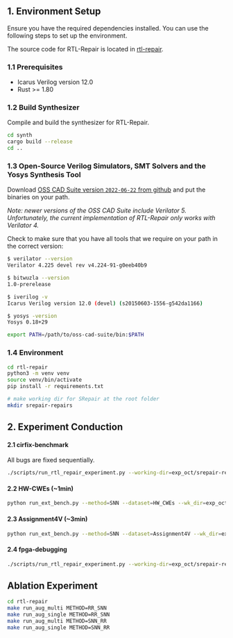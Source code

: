 ## 1. Environment Setup

Ensure you have the required dependencies installed. You can use the following steps to set up the environment.

The source code for RTL-Repair is located in [rtl-repair](../rtl-repair/).

### 1.1 Prerequisites

- Icarus Verilog version 12.0
- Rust >= 1.80

### 1.2 Build Synthesizer

Compile and build the synthesizer for RTL-Repair.

```sh
cd synth
cargo build --release
cd ..
```

### 1.3 Open-Source Verilog Simulators, SMT Solvers and the Yosys Synthesis Tool

Download [OSS CAD Suite version `2022-06-22` from github](https://github.com/YosysHQ/oss-cad-suite-build/releases/tag/2022-06-22) and put the binaries on your path.

_Note: newer versions of the OSS CAD Suite include Verilator 5. Unfortunately, the current implementation of RTL-Repair only works with Verilator 4._

Check to make sure that you have all tools that we require on your path in the correct version:

```sh
$ verilator --version
Verilator 4.225 devel rev v4.224-91-g0eeb40b9

$ bitwuzla --version
1.0-prerelease

$ iverilog -v
Icarus Verilog version 12.0 (devel) (s20150603-1556-g542da1166)

$ yosys -version
Yosys 0.18+29
```

```sh
export PATH=/path/to/oss-cad-suite/bin:$PATH
```

### 1.4 Environment

```sh
cd rtl-repair
python3 -m venv venv
source venv/bin/activate
pip install -r requirements.txt

# make working dir for SRepair at the root folder
mkdir srepair-repairs
```

## 2. Experiment Conduction

#### 2.1 cirfix-benchmark

All bugs are fixed sequentially.

```sh
./scripts/run_rtl_repair_experiment.py --working-dir=exp_oct/srepair-repairs/cirfix --clear --experiment=default --tag=SNN
```

#### 2.2 HW-CWEs (~1min)

```sh
python run_ext_bench.py --method=SNN --dataset=HW_CWEs --wk_dir=exp_oct/srepair-repairs/HW_CWEs --timeout 300
```

#### 2.3 Assignment4V (~3min)

```sh
python run_ext_bench.py --method=SNN --dataset=Assignment4V --wk_dir=exp_oct/srepair-repairs/Assignment4V --timeout 300
```

#### 2.4 fpga-debugging

```sh
./scripts/run_rtl_repair_experiment.py --working-dir=exp_oct/srepair-repairs/fpga-debugging --clear --experiment=fpga-all --tag=SNN
```

## Ablation Experiment

```sh
cd rtl-repair
make run_aug_multi METHOD=RR_SNN
make run_aug_single METHOD=RR_SNN
make run_aug_multi METHOD=SNN_RR
make run_aug_single METHOD=SNN_RR
```
